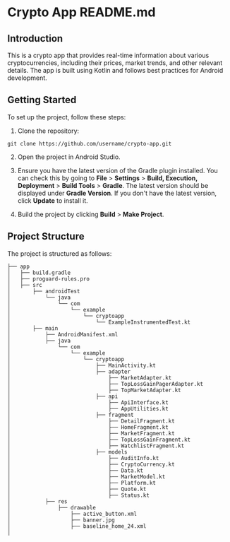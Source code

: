 
# Crypto App README.md

## Introduction
This is a crypto app that provides real-time information about various cryptocurrencies, including their prices, market trends, and other relevant details. The app is built using Kotlin and follows best practices for Android development.

## Getting Started
To set up the project, follow these steps:

1. Clone the repository:
```
git clone https://github.com/username/crypto-app.git
```

2. Open the project in Android Studio.

3. Ensure you have the latest version of the Gradle plugin installed. You can check this by going to **File** > **Settings** > **Build, Execution, Deployment** > **Build Tools** > **Gradle**. The latest version should be displayed under **Gradle Version**. If you don't have the latest version, click **Update** to install it.

4. Build the project by clicking **Build** > **Make Project**.

## Project Structure
The project is structured as follows:

```
├── app
│   ├── build.gradle
│   ├── proguard-rules.pro
│   ├── src
│       ├── androidTest
│           └── java
│               └── com
│                   └── example
│                       └── cryptoapp
│                           └── ExampleInstrumentedTest.kt
│       ├── main
│           ├── AndroidManifest.xml
│           ├── java
│               └── com
│                   └── example
│                       └── cryptoapp
│                           ├── MainActivity.kt
│                           ├── adapter
│                               ├── MarketAdapter.kt
│                               ├── TopLossGainPagerAdapter.kt
│                               ├── TopMarketAdapter.kt
│                           ├── api
│                               ├── ApiInterface.kt
│                               ├── AppUtilities.kt
│                           ├── fragment
│                               ├── DetailFragment.kt
│                               ├── HomeFragment.kt
│                               ├── MarketFragment.kt
│                               ├── TopLossGainFragment.kt
│                               ├── WatchlistFragment.kt
│                           ├── models
│                               ├── AuditInfo.kt
│                               ├── CryptoCurrency.kt
│                               ├── Data.kt
│                               ├── MarketModel.kt
│                               ├── Platform.kt
│                               ├── Quote.kt
│                               ├── Status.kt
│           ├── res
│               ├── drawable
│                   ├── active_button.xml
│                   ├── banner.jpg
│                   ├── baseline_home_24.xml
│                   

